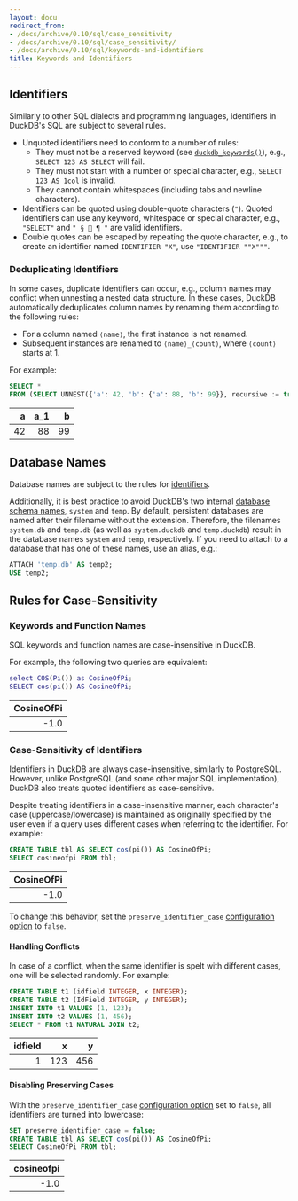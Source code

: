 ```yaml
---
layout: docu
redirect_from:
- /docs/archive/0.10/sql/case_sensitivity
- /docs/archive/0.10/sql/case_sensitivity/
- /docs/archive/0.10/sql/keywords-and-identifiers
title: Keywords and Identifiers
---
```


## Identifiers

Similarly to other SQL dialects and programming languages, identifiers in DuckDB's SQL are subject to several rules.

* Unquoted identifiers need to conform to a number of rules:
    * They must not be a reserved keyword (see [`duckdb_keywords()`](duckdb_table_functions#duckdb_keywords)), e.g., `SELECT 123 AS SELECT` will fail.
    * They must not start with a number or special character, e.g., `SELECT 123 AS 1col` is invalid.
    * They cannot contain whitespaces (including tabs and newline characters).
* Identifiers can be quoted using double-quote characters (`"`). Quoted identifiers can use any keyword, whitespace or special character, e.g., `"SELECT"` and `" § 🦆 ¶ "` are valid identifiers.
* Double quotes can be escaped by repeating the quote character, e.g., to create an identifier named `IDENTIFIER "X"`, use `"IDENTIFIER ""X"""`.

### Deduplicating Identifiers

In some cases, duplicate identifiers can occur, e.g., column names may conflict when unnesting a nested data structure.
In these cases, DuckDB automatically deduplicates column names by renaming them according to the following rules:

* For a column named `⟨name⟩`, the first instance is not renamed.
* Subsequent instances are renamed to `⟨name⟩_⟨count⟩`, where `⟨count⟩` starts at 1.

For example:

```sql
SELECT *
FROM (SELECT UNNEST({'a': 42, 'b': {'a': 88, 'b': 99}}, recursive := true));
```

| a  | a_1 | b  |
|---:|----:|---:|
| 42 | 88  | 99 |

## Database Names

Database names are subject to the rules for [identifiers](#identifiers).

Additionally, it is best practice to avoid DuckDB's two internal [database schema names](duckdb_table_functions#duckdb_databases), `system` and `temp`.
By default, persistent databases are named after their filename without the extension.
Therefore, the filenames `system.db` and `temp.db` (as well as `system.duckdb` and `temp.duckdb`) result in the database names `system` and `temp`, respectively.
If you need to attach to a database that has one of these names, use an alias, e.g.:

```sql
ATTACH 'temp.db' AS temp2;
USE temp2;
```

## Rules for Case-Sensitivity

### Keywords and Function Names

SQL keywords and function names are case-insensitive in DuckDB.

For example, the following two queries are equivalent:

```matlab
select COS(Pi()) as CosineOfPi;
SELECT cos(pi()) AS CosineOfPi;
```

| CosineOfPi |
|-----------:|
| -1.0       |

### Case-Sensitivity of Identifiers

Identifiers in DuckDB are always case-insensitive, similarly to PostgreSQL.
However, unlike PostgreSQL (and some other major SQL implementation), DuckDB also treats quoted identifiers as case-sensitive.

Despite treating identifiers in a case-insensitive manner, each character's case (uppercase/lowercase) is maintained as originally specified by the user even if a query uses different cases when referring to the identifier.
For example:

```sql
CREATE TABLE tbl AS SELECT cos(pi()) AS CosineOfPi;
SELECT cosineofpi FROM tbl;
```

| CosineOfPi |
|-----------:|
| -1.0       |

To change this behavior, set the `preserve_identifier_case` [configuration option](../configuration/overview#configuration-reference) to `false`.

#### Handling Conflicts

In case of a conflict, when the same identifier is spelt with different cases, one will be selected randomly. For example:

```sql
CREATE TABLE t1 (idfield INTEGER, x INTEGER);
CREATE TABLE t2 (IdField INTEGER, y INTEGER);
INSERT INTO t1 VALUES (1, 123);
INSERT INTO t2 VALUES (1, 456);
SELECT * FROM t1 NATURAL JOIN t2;
```

| idfield |  x  |  y  |
|--------:|----:|----:|
| 1       | 123 | 456 |

#### Disabling Preserving Cases

With the `preserve_identifier_case` [configuration option](../configuration/overview#configuration-reference) set to `false`, all identifiers are turned into lowercase:

```sql
SET preserve_identifier_case = false;
CREATE TABLE tbl AS SELECT cos(pi()) AS CosineOfPi;
SELECT CosineOfPi FROM tbl;
```

| cosineofpi |
|-----------:|
| -1.0       |